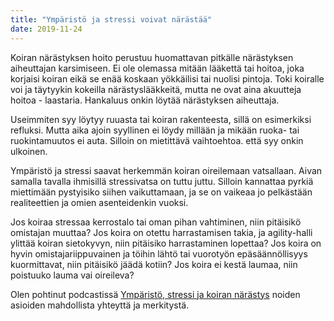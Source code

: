 ```yaml
---
title: "Ympäristö ja stressi voivat närästää"
date: 2019-11-24
---
```


Koiran närästyksen hoito perustuu huomattavan pitkälle närästyksen aiheuttajan karsimiseen. Ei ole olemassa mitään lääkettä tai hoitoa, joka korjaisi koiran eikä se enää koskaan yökkäilisi tai nuolisi pintoja. Toki koiralle voi ja täytyykin kokeilla närästyslääkkeitä, mutta ne ovat aina akuutteja hoitoa - laastaria. Hankaluus onkin löytää närästyksen aiheuttaja.

Useimmiten syy löytyy ruuasta tai koiran rakenteesta, sillä on esimerkiksi refluksi. Mutta aika ajoin syyllinen ei löydy millään ja mikään ruoka- tai ruokintamuutos ei auta. Silloin on mietittävä vaihtoehtoa. että syy onkin ulkoinen.

Ympäristö ja stressi saavat herkemmän koiran oireilemaan vatsallaan. Aivan samalla tavalla ihmisillä stressivatsa on tuttu juttu. Silloin kannattaa pyrkiä miettimään pystyisiko siihen vaikuttamaan, ja se on vaikeaa jo pelkästään realiteettien ja omien asenteidenkin vuoksi.

Jos koiraa stressaa kerrostalo tai oman pihan vahtiminen, niin pitäisikö omistajan muuttaa? Jos koira on otettu harrastamisen takia, ja agility-halli ylittää koiran sietokyvyn, niin pitäisiko harrastaminen lopettaa? Jos koira on hyvin omistajariippuvainen ja töihin lähtö tai vuorotyön epäsäännöllisyys kuormittavat, niin pitäisikö jäädä kotiin? Jos koira ei kestä laumaa, niin poistuuko lauma vai oireileva?

Olen pohtinut podcastissä [Ympäristö, stressi ja koiran närästys](https://www.katiska.eu/tieto/podcastit-vlog/131-ymparisto-stressi-ja-koiran-narastys/) noiden asioiden mahdollista yhteyttä ja merkitystä.
